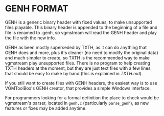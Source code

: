 # GENH FORMAT

GENH is a generic binary header with fixed values, to make unsupported files playable. This binary header is appended to the beginning of a file and file is renamed to .genh, so vgmstream will read the GENH header and play the file with the new info.

GENH as been mostly superseded by TXTH, as it can do anything that GENH does and more, plus it's cleaner (no need to modify the original data) and much simpler to create, so TXTH is the recommended way to make vgmstream play unsupported files. There is no program to help creating TXTH headers at the moment, but they are just text files with a few lines that should be easy to make by hand (this is explained in *TXTH.md*).

If you still want to create files with GENH headers, the easiest way is to use VGMToolBox's GENH creator, that provides a simple Windows interface.

For programmers looking for a formal definition the place to check would be vgmstream's parser, located in `genh.c` (particularly `parse_genh`), as new features or fixes may be added anytime.
